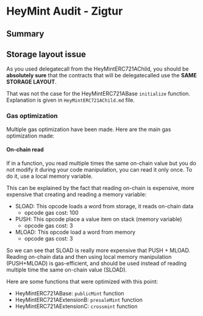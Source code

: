 # HeyMint Audit - Zigtur


## Summary
## Storage layout issue
As you used delegatecall from the HeyMintERC721AChild, you should be **absolutely sure** that the contracts that will be delegatecalled use the **SAME STORAGE LAYOUT**.

That was not the case for the HeyMintERC721ABase `initialize` function. Explanation is given in `HeyMintERC721AChild.md` file.

### Gas optimization
Multiple gas optimization have been made. Here are the main gas optimization made:

#### On-chain read
If in a function, you read multiple times the same on-chain value but you do not modify it during your code manipulation, you can read it only once. To do it, use a local memory variable.

This can be explained by the fact that reading on-chain is expensive, more expensive that creating and reading a memory variable: 
- SLOAD: This opcode loads a word from storage, it reads on-chain data
  - opcode gas cost: 100
- PUSH: This opcode place a value item on stack (memory variable)
  - opcode gas cost: 3
- MLOAD: This opcode load a word from memory
  - opcode gas cost: 3

So we can see that SLOAD is really more expensive that PUSH + MLOAD. Reading on-chain data and then using local memory manipulation (PUSH+MLOAD) is gas-efficient, and should be used instead of reading multiple time the same on-chain value (SLOAD).

Here are some functions that were optimized with this point:
- HeyMintERC721ABase: `publicMint` function
- HeyMintERC721AExtensionB: `presaleMint` function
- HeyMintERC721AExtensionC: `crossmint` function
